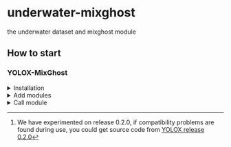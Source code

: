 # underwater-mixghost
the underwater dataset and mixghost module

## How to start

### YOLOX-MixGhost

<details>
<summary>Installation</summary>

Install YOLOX from source.[^1]
```shell
git clone git@github.com:Megvii-BaseDetection/YOLOX.git
cd YOLOX
pip3 install -v -e .  # or  python3 setup.py develop
```

</details>

<details>
<summary>Add modules</summary>

Add MixGhost module and MixGhost-pafpn.
* Copy files [network_mixghost_blocks.py](YOLOX/yolox/models/network_mixghost_blocks.py) and [yolo_mixghost_pafpn.py](YOLOX/yolox/models/yolo_mixghost_pafpn.py) to the directory `YOLOX/yolox/model`.
* Add `from .yolo_mixghost_pafpn import YOLOMIXGHOSTPAFPN` to `YOLOX/yolox/model/__init__.py`.
<div align="center"><img src="assets/YOLOX-MIXGHOST-INIT.png" width="350"></div>
</details>

<details>
<summary>Call module</summary>

Call MixGhost-pafpn in **yolox_base.py**.
* Add `from yolox.models import YOLOMIXGHOSTPAFPN` to `YOLOX/yolox/exp/yolox_base.py`, call `YOLOMIXGHOSTPAFPN` by `backbone = YOLOMIXGHOSTPAFPN(self.depth, self.width, in_channels=in_channels, act=self.act)`.
<div align="center"><img src="assets/YOLOX-MIXGHOST-GETMODEL.png" width="350"></div>
</details>

[^1]: We have experimented on release 0.2.0, if compatibility problems are found during use, you could get source code from [YOLOX release 0.2.0](https://github.com/Megvii-BaseDetection/YOLOX/releases/tag/0.2.0)

